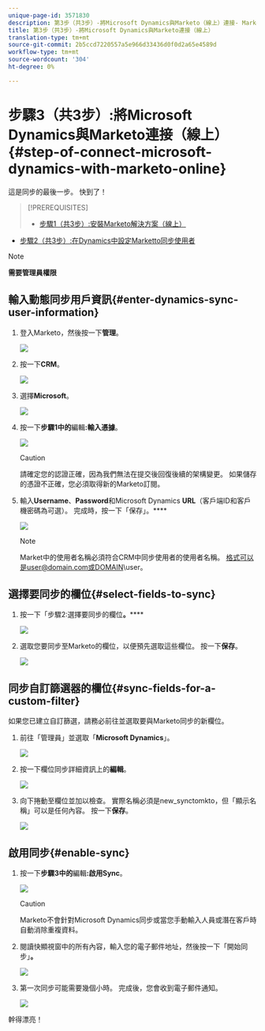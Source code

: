 ```yaml
---
unique-page-id: 3571830
description: 第3步（共3步）-將Microsoft Dynamics與Marketo（線上）連接- Marketo Docs —— 產品檔案
title: 第3步（共3步）-將Microsoft Dynamics與Marketo連接（線上）
translation-type: tm+mt
source-git-commit: 2b5ccd7220557a5e966d33436d0f0d2a65e4589d
workflow-type: tm+mt
source-wordcount: '304'
ht-degree: 0%

---
```



# 步驟3（共3步）:將Microsoft Dynamics與Marketo連接（線上）{#step-of-connect-microsoft-dynamics-with-marketo-online}

這是同步的最後一步。 快到了！

>[!PREREQUISITES]
>
>* [步驟1（共3步）:安裝Marketo解決方案（線上）](/help/marketo/product-docs/crm-sync/microsoft-dynamics-sync/sync-setup/microsoft-dynamics-365/step-1-of-3-install.md)
   >
   >
* [步驟2（共3步）:在Dynamics中設定Marketto同步使用者](/help/marketo/product-docs/crm-sync/microsoft-dynamics-sync/sync-setup/microsoft-dynamics-365/step-2-of-3-set-up.md)


>[!NOTE]
>
>**需要管理員權限**

## 輸入動態同步用戶資訊{#enter-dynamics-sync-user-information}

1. 登入Marketo，然後按一下&#x200B;**管理**。

   ![](assets/login-admin.png)

1. 按一下&#x200B;**CRM**。

   ![](assets/image2015-3-16-9-3a47-3a34.png)

1. 選擇&#x200B;**Microsoft**。

   ![](assets/image2015-3-16-9-3a50-3a6.png)

1. 按一下&#x200B;**步驟1中的**&#x200B;編輯&#x200B;**:輸入憑據**。

   ![](assets/image2015-3-16-9-3a48-3a43.png)

   >[!CAUTION]
   >
   >請確定您的認證正確，因為我們無法在提交後回復後續的架構變更。 如果儲存的憑證不正確，您必須取得新的Marketo訂閱。

1. 輸入&#x200B;**Username**、**Password**&#x200B;和Microsoft Dynamics **URL**（客戶端ID和客戶機密碼為可選）。 完成時，按一下「保存」。****

   ![](assets/five-1.png)

   >[!NOTE]
   >
   >Market中的使用者名稱必須符合CRM中同步使用者的使用者名稱。 格式可以是user@domain.com或DOMAIN\user。

## 選擇要同步的欄位{#select-fields-to-sync}

1. 按一下「步驟2:選擇要同步的欄位&#x200B;**。******

   ![](assets/image2015-3-16-9-3a51-3a28.png)

1. 選取您要同步至Marketo的欄位，以便預先選取這些欄位。 按一下&#x200B;**保存**。

   ![](assets/image2016-8-25-15-3a6-3a11.png)

## 同步自訂篩選器的欄位{#sync-fields-for-a-custom-filter}

如果您已建立自訂篩選，請務必前往並選取要與Marketo同步的新欄位。

1. 前往「管理員」並選取「**Microsoft Dynamics**」。

   ![](assets/image2015-10-9-9-3a50-3a9.png)

1. 按一下欄位同步詳細資訊上的&#x200B;**編輯**。

   ![](assets/image2015-10-9-9-3a52-3a23.png)

1. 向下捲動至欄位並加以檢查。 實際名稱必須是new_synctomkto，但「顯示名稱」可以是任何內容。 按一下&#x200B;**保存**。

   ![](assets/image2016-8-25-15-3a7-3a35.png)

## 啟用同步{#enable-sync}

1. 按一下&#x200B;**步驟3中的**&#x200B;編輯&#x200B;**:啟用Sync**。

   ![](assets/image2015-3-16-9-3a52-3a2.png)

   >[!CAUTION]
   >
   >Marketo不會針對Microsoft Dynamics同步或當您手動輸入人員或潛在客戶時自動消除重複資料。

1. 閱讀快顯視窗中的所有內容，輸入您的電子郵件地址，然後按一下「開始同步」**。**

   ![](assets/image2015-3-16-9-3a55-3a10.png)

1. 第一次同步可能需要幾個小時。 完成後，您會收到電子郵件通知。

   ![](assets/image2015-3-16-9-3a59-3a51.png)

幹得漂亮！
